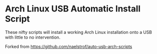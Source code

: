 # Arch Linux USB Automatic Install Script

These nifty scripts will install a working Arch Linux installation onto a USB with little to no intervention.

Forked from https://github.com/naelstrof/auto-usb-arch-scripts
